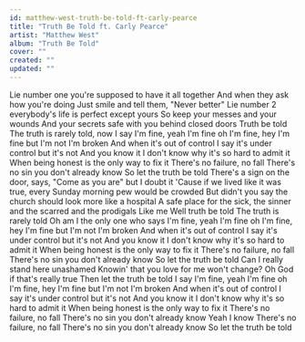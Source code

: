 ```yaml
---
id: matthew-west-truth-be-told-ft-carly-pearce
title: "Truth Be Told ft. Carly Pearce"
artist: "Matthew West"
album: "Truth Be Told"
cover: ""
created: ""
updated: ""
---
```


Lie number one you're supposed to have it all together
And when they ask how you're doing
Just smile and tell them, "Never better"
Lie number 2 everybody's life is perfect except yours
So keep your messes and your wounds
And your secrets safe with you behind closed doors
Truth be told
The truth is rarely told, now
I say I'm fine, yeah I'm fine oh I'm fine, hey I'm fine but I'm not
I'm broken
And when it's out of control I say it's under control but it's not
And you know it
I don't know why it's so hard to admit it
When being honest is the only way to fix it
There's no failure, no fall
There's no sin you don't already know
So let the truth be told
There's a sign on the door, says, "Come as you are" but I doubt it
'Cause if we lived like it was true, every Sunday morning pew would be crowded
But didn't you say the church should look more like a hospital
A safe place for the sick, the sinner and the scarred and the prodigals
Like me
Well truth be told
The truth is rarely told
Oh am I the only one who says
I'm fine, yeah I'm fine oh I'm fine, hey I'm fine but I'm not
I'm broken
And when it's out of control I say it's under control but it's not
And you know it
I don't know why it's so hard to admit it
When being honest is the only way to fix it
There's no failure, no fall
There's no sin you don't already know
So let the truth be told
Can I really stand here unashamed
Knowin' that you love for me won't change?
Oh God if that's really true
Then let the truth be told
I say I'm fine, yeah I'm fine oh I'm fine, hey I'm fine but I'm not
I'm broken
And when it's out of control I say it's under control but it's not
And you know it
I don't know why it's so hard to admit it
When being honest is the only way to fix it
There's no failure, no fall
There's no sin you don't already know
Yeah I know
There's no failure, no fall
There's no sin you don't already know
So let the truth be told